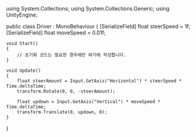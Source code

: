 using System.Collections;
using System.Collections.Generic;
using UnityEngine;

public class Driver : MonoBehaviour
{
    [SerializeField] float steerSpeed = 1f;
    [SerializeField] float moveSpeed = 0.01f;

    void Start()
    {
        // 초기화 코드는 필요한 경우에만 여기에 작성합니다.
    }

    void Update()
    {
        float steerAmount = Input.GetAxis("Horizontal") * steerSpeed * Time.deltaTime;
        transform.Rotate(0, 0, -steerAmount);

        float updown = Input.GetAxis("Vertical") * moveSpeed * Time.deltaTime;
        transform.Translate(0, updown, 0);
    }
}
